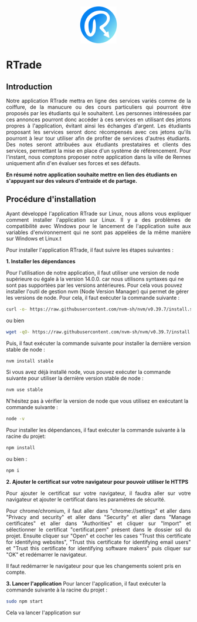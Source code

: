 <p align="center">
    <img src="https://github.com/godouxx/R_Trade/blob/demo/public/images/Rtradelogo.png" width="100">
</p>

# RTrade

## Introduction

<p align="justify">
  Notre application RTrade mettra en ligne des services variés comme de la coiffure, de la manucure ou des cours particuliers qui pourront être proposés par les étudiants qui le souhaitent. Les personnes intéressées par ces annonces pourront donc accéder à ces services en utilisant des jetons propres à l'application, évitant ainsi les échanges d'argent. Les étudiants proposant les services seront donc récompensés avec ces jetons qu'ils pourront à leur tour utiliser afin de profiter de services d'autres étudiants. Des notes seront attribuées aux étudiants prestataires et clients des services, permettant la mise en place d'un système de référencement. Pour l'instant, nous comptons proposer notre application dans la ville de Rennes uniquement afin d'en évaluer ses forces et ses défauts.
</p>

  **En résumé notre application souhaite mettre en lien des étudiants en s'appuyant sur des valeurs d'entraide et de partage.**
  
## Procédure d'installation
<p align="justify">
Ayant développé l'application RTrade sur Linux, nous allons vous expliquer comment installer l'application sur Linux. Il y a des problèmes de compatibilité avec Windows pour le lancement de l'application suite aux variables d'environnement qui ne sont pas appelées de la même manière sur Windows et Linux.t
</p>

Pour installer l'application RTrade, il faut suivre les étapes suivantes :

**1. Installer les dépendances**

Pour l'utilisation de notre application, il faut utiliser une version de node supérieure ou égale à la version 14.0.0. car nous utilisons syntaxes qui ne sont pas supportées par les versions antérieures. 
Pour cela vous pouvez installer l'outil de gestion nvm (Node Version Manager) qui permet de gérer les versions de node. Pour cela, il faut exécuter la commande suivante :
```bash
curl -o- https://raw.githubusercontent.com/nvm-sh/nvm/v0.39.7/install.sh | bash
```
ou bien 
```bash
wget -qO- https://raw.githubusercontent.com/nvm-sh/nvm/v0.39.7/install.sh | bash
```
Puis, il faut exécuter la commande suivante pour installer la dernière version stable de node :
```bash
nvm install stable

```
Si vous avez déjà installé node, vous pouvez exécuter la commande suivante pour utiliser la dernière version stable de node :
```bash
nvm use stable
```
N'hésitez pas à vérifier la version de node que vous utilisez en exécutant la commande suivante :
```bash
node -v
```

Pour installer les dépendances, il faut exécuter la commande suivante à la racine du projet:
```bash
npm install
```
ou bien :
```bash
npm i
```
**2. Ajouter le certificat sur votre navigateur pour pouvoir utiliser le HTTPS**

<p align="justify">
Pour ajouter le certificat sur votre navigateur, il faudra aller sur votre navigateur et ajouter le certificat dans les paramètres de sécurité.
</p>
<p align="justify">
Pour chrome/chromium, il faut aller dans "chrome://settings" et aller dans "Privacy and security" et aller dans "Security" et aller dans "Manage certificates" et aller dans "Authorities" et cliquer sur "Import" et sélectionner le certificat "certificat.pem" présent dans le dossier ssl du projet. Ensuite cliquer sur "Open" et cocher les cases "Trust this certificate for identifying websites", "Trust this certificate for identifying email users" et "Trust this certificate for identifying software makers" puis cliquer sur "OK" et redémarrer le navigateur.
</p>

Il faut redémarrer le navigateur pour que les changements soient pris en compte.

**3. Lancer l'application**
Pour lancer l'application, il faut exécuter la commande suivante à la racine du projet :
```bash
sudo npm start
```
Cela va lancer l'application sur

